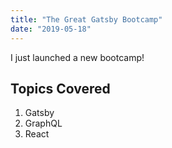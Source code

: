 ```yaml
---
title: "The Great Gatsby Bootcamp"
date: "2019-05-18"
---
```


I just launched a new bootcamp!

## Topics Covered

1. Gatsby
2. GraphQL
3. React

